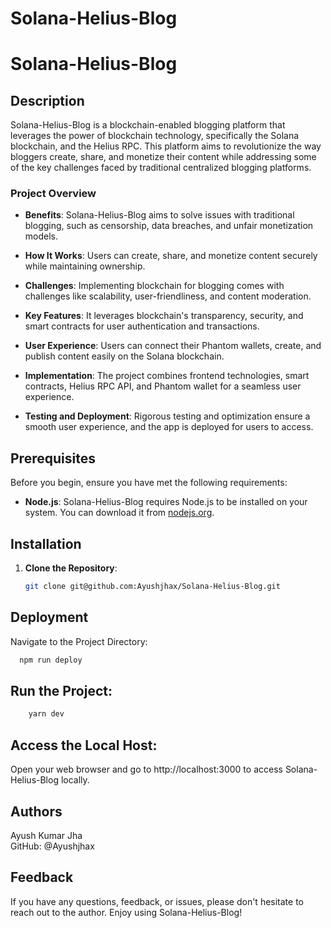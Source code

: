 # Solana-Helius-Blog


# Solana-Helius-Blog

## Description

Solana-Helius-Blog is a blockchain-enabled blogging platform that leverages the power of blockchain technology, specifically the Solana blockchain, and the Helius RPC. This platform aims to revolutionize the way bloggers create, share, and monetize their content while addressing some of the key challenges faced by traditional centralized blogging platforms.

### Project Overview

- **Benefits**: Solana-Helius-Blog aims to solve issues with traditional blogging, such as censorship, data breaches, and unfair monetization models.

- **How It Works**: Users can create, share, and monetize content securely while maintaining ownership.

- **Challenges**: Implementing blockchain for blogging comes with challenges like scalability, user-friendliness, and content moderation.

- **Key Features**: It leverages blockchain's transparency, security, and smart contracts for user authentication and transactions.

- **User Experience**: Users can connect their Phantom wallets, create, and publish content easily on the Solana blockchain.

- **Implementation**: The project combines frontend technologies, smart contracts, Helius RPC API, and Phantom wallet for a seamless user experience.

- **Testing and Deployment**: Rigorous testing and optimization ensure a smooth user experience, and the app is deployed for users to access.

## Prerequisites

Before you begin, ensure you have met the following requirements:

- **Node.js**: Solana-Helius-Blog requires Node.js to be installed on your system. You can download it from [nodejs.org](https://nodejs.org/).

## Installation

1. **Clone the Repository**:

   ```sh
   git clone git@github.com:Ayushjhax/Solana-Helius-Blog.git

## Deployment

Navigate to the Project Directory:

```bash
  npm run deploy
```
## Run the Project:
```bash
    yarn dev
```
## Access the Local Host:
Open your web browser and go to http://localhost:3000 to access Solana-Helius-Blog locally.



## Authors

Ayush Kumar Jha\
GitHub: @Ayushjhax


## Feedback

If you have any questions, feedback, or issues, please don't hesitate to reach out to the author. Enjoy using Solana-Helius-Blog!





 


   
